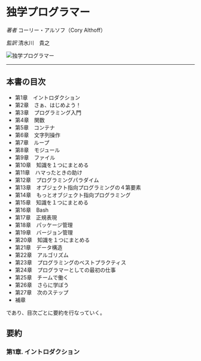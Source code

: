 # 独学プログラマー

_著者_ コーリー・アルソフ（Cory Althoff）

_監訳_ 清水川　貴之

![独学プログラマー](imagee/)

---

## 本書の目次

- 第1章　イントロダクション
- 第2章　さぁ、はじめよう！
- 第3章　プログラミング入門
- 第4章　関数
- 第5章　コンテナ
- 第6章　文字列操作
- 第7章　ループ
- 第8章　モジュール
- 第9章　ファイル
- 第10章　知識を１つにまとめる
- 第11章　ハマったときの助け
- 第12章　プログラミングパラダイム
- 第13章　オブジェクト指向プログラミングの４第要素
- 第14章　もっとオブジェクト指向プログラミング
- 第15章　知識を１つにまとめる
- 第16章　Bash
- 第17章　正規表現
- 第18章　パッケージ管理
- 第19章　バージョン管理
- 第20章　知識を１つにまとめる
- 第21章　データ構造
- 第22章　アルゴリズム
- 第23章　プログラミングのベストプラクティス
- 第24章　プログラマーとしての最初の仕事
- 第25章　チームで働く
- 第26章　さらに学ぼう
- 第27章　次のステップ
- 補章

であり、目次ごとに要約を行なっていく。

## 要約

### 第1章. イントロダクション